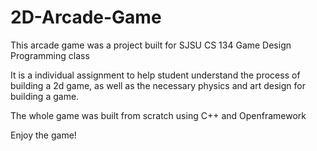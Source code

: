 # 2D-Arcade-Game
This arcade game was a project built for SJSU CS 134 Game Design Programming class 

It is a individual assignment to help student understand the process of building a 2d game, as well as the necessary physics and art design for building a game.

The whole game was built from scratch using C++ and Openframework

Enjoy the game!
